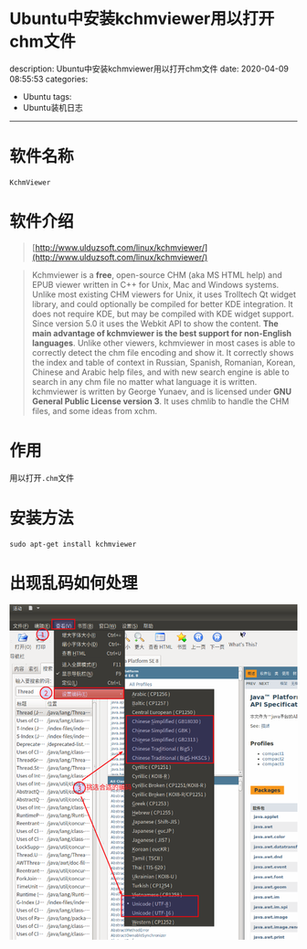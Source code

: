 #   Ubuntu中安装kchmviewer用以打开chm文件
description: Ubuntu中安装kchmviewer用以打开chm文件
date: 2020-04-09 08:55:53
categories:
- Ubuntu
tags:
- Ubuntu装机日志
---
#   软件名称
```
KchmViewer
```

#   软件介绍
>   [http://www.ulduzsoft.com/linux/kchmviewer/](http://www.ulduzsoft.com/linux/kchmviewer/)

>   Kchmviewer is a **free**, open-source CHM (aka MS HTML help) and EPUB viewer written in C++ for Unix, Mac and Windows systems. Unlike most existing CHM viewers for Unix, it uses Trolltech Qt widget library, and could optionally be compiled for better KDE integration. It does not require KDE, but may be compiled with KDE widget support. Since version 5.0 it uses the Webkit API to show the content.
>   **The main advantage of kchmviewer is the best support for non-English languages**. Unlike other viewers, kchmviewer in most cases is able to correctly detect the chm file encoding and show it. It correctly shows the index and table of context in Russian, Spanish, Romanian, Korean, Chinese and Arabic help files, and with new search engine is able to search in any chm file no matter what language it is written.
>   kchmviewer is written by George Yunaev, and is licensed under **GNU General Public License version 3**. It uses chmlib to handle the CHM files, and some ideas from xchm.

#   作用
用以打开`.chm`文件

#   安装方法
```
sudo apt-get install kchmviewer
```
#   出现乱码如何处理
![](../images/2020/04/20200409001.png)


